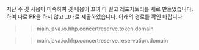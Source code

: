 지난 주 깃 사용이 미숙하여 깃 내용이 꼬여 다 밀고 레포지토리를 새로 만들었습니다. 
하여 따로 PR을 하지 않고 그대로 제출하였습니다. 
아래의 경로를 확인 바랍니다 
>> main.java.io.hhp.concertreserve.token.domain

>> main.java.io.hhp.concertreserve.reservation.domain
